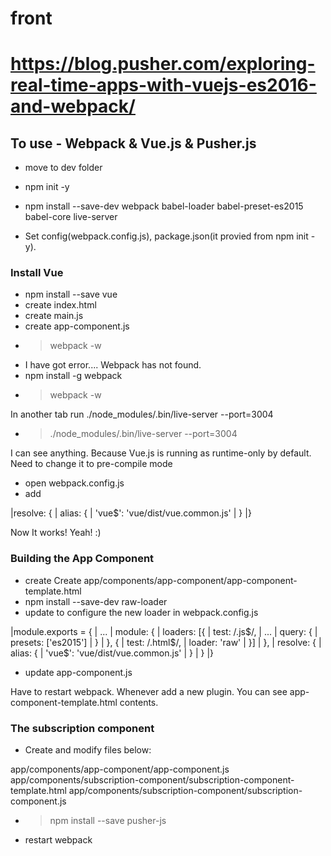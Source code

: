 # front

# https://blog.pusher.com/exploring-real-time-apps-with-vuejs-es2016-and-webpack/

## To use - Webpack & Vue.js & Pusher.js

* move to dev folder
* npm init -y
* npm install --save-dev webpack babel-loader babel-preset-es2015 babel-core live-server

* Set config(webpack.config.js), package.json(it provied from npm init -y).

### Install Vue

* npm install --save vue
* create index.html
* create main.js
* create app-component.js
* > webpack -w
* I have got error.... Webpack has not found.
* npm install -g webpack
* > webpack -w

In another tab run ./node_modules/.bin/live-server --port=3004

* > ./node_modules/.bin/live-server --port=3004

I can see anything.
Because Vue.js is running as runtime-only by default.
Need to change it to pre-compile mode

* open webpack.config.js
* add

|resolve: {
|  alias: {
|    'vue$': 'vue/dist/vue.common.js'
|  }
|}

Now It works! Yeah! :)

### Building the App Component
* create Create app/components/app-component/app-component-template.html
* npm install --save-dev raw-loader
* update to configure the new loader in webpack.config.js

|module.exports = {
| ...
|  module: {
|    loaders: [{
|      test: /\.js$/,
|     ...
|      query: {
|        presets: ['es2015']
|      }
|    }, {
|      test: /\.html$/,
|      loader: 'raw'
|    }]
|  },
|  resolve: {
|    alias: {
|      'vue$': 'vue/dist/vue.common.js'
|    }
|  }
|}

* update app-component.js

Have to restart webpack. Whenever add a new plugin.
You can see app-component-template.html contents.

### The subscription component

* Create and modify files below:

app/components/app-component/app-component.js
app/components/subscription-component/subscription-component-template.html
app/components/subscription-component/subscription-component.js

* > npm install --save pusher-js
* restart webpack

